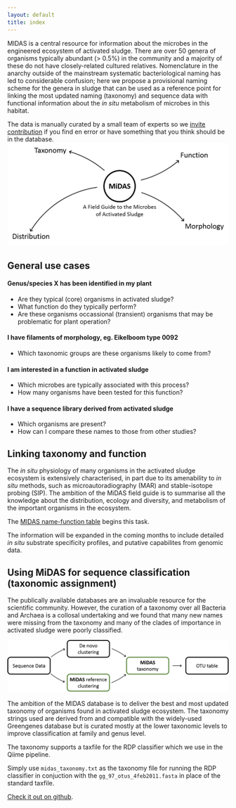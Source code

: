 ```yaml
---
layout: default
title: index
---
```

MIDAS is a central resource for information about the microbes in the engineered ecosystem of activated sludge. There are over 50 genera of organisms typically abundant (> 0.5%) in the community and a majority of these do not have closely-related cultured relatives. Nomenclature in the anarchy outside of the mainstream systematic bacteriological naming has led to considerable confusion; here we propose a provisional naming scheme for the genera in sludge that can be used as a reference point for linking the most updated naming (taxonomy) and sequence data with functional information about the *in situ* metabolism of microbes in this habitat.
 
The data is manually curated by a small team of experts so we [invite contribution](docs/about.html) if you find en error or have something that you think should be in the database.
![MIDAS usecases](images/usecases.png)
## General use cases

#### Genus/species X has been identified in my plant
- Are they typical (core) organisms in activated sludge?
- What function do they typically perform?
- Are these organisms occassional (transient) organisms that may be problematic for plant operation?

#### I have filaments of morphology, eg. Eikelboom type 0092
- Which taxonomic groups are these organisms likely to come from?

#### I am interested in a function in activated sludge
- Which microbes are typically associated with this process?
- How many organisms have been tested for this function?

#### I have a sequence library derived from activated sludge
- Which organisms are present? 
- How can I compare these names to those from other studies?

## Linking taxonomy and function
The *in situ* physiology of many organisms in the activated sludge ecosystem is extensively characterised, in part due to its amenability to *in situ* methods, such as microautoradiography (MAR) and stable-isotope probing (SIP). The ambition of the MiDAS field guide is to summarise all the knowledge about the distribution, ecology and diversity, and metabolism of the important organisms in the ecosystem. 

The [MIDAS name-function table](https://docs.google.com/spreadsheet/ccc?key=0AibK9cdlSmXgdDN5NTRnVkVZUTNfOS1KYVIzWXNZb2c&usp=sharing) begins this task. 

The information will be expanded in the coming months to include detailed *in situ* substrate specificity profiles, and putative capabilites from genomic data.


## Using MiDAS for sequence classification (taxonomic assignment)
The publically available databases are an invaluable resource for the scientific community. However, the curation of a taxonomy over all Bacteria and Archaea is a collosal undertaking and we found that many new names were missing from the taxonomy and many of the clades of importance in activated sludge were poorly classified.

![MIDAS taxonomic assignment](images/workflow.png)

The ambition of the MIDAS database is to deliver the best and most updated taxonomy of organisms found in activated sludge ecosystem. The taxonomy strings used are derived from and compatible with the widely-used Greengenes database but is curated mostly at the lower taxonomic levels to improve classification at family and genus level.

The taxonomy supports a taxfile for the RDP classifier which we use in the Qiime pipeline.

Simply use `midas_taxonomy.txt` as the taxonomy file for running the RDP classifier in conjuction with the `gg_97_otus_4feb2011.fasta` in place of the standard taxfile.

[Check it out on github](https://github.com/aaronsaunders/midas).
